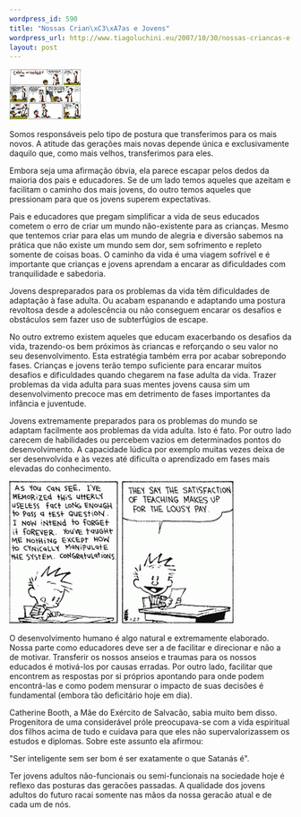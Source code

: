 ```yaml
--- 
wordpress_id: 590
title: "Nossas Crian\xC3\xA7as e Jovens"
wordpress_url: http://www.tiagoluchini.eu/2007/10/30/nossas-criancas-e-jovens/
layout: post
---
```

![War](/wp-content/uploads/2007/10/howcomeweplaywar.thumbnail.png)

Somos responsáveis pelo tipo de postura que transferimos para os mais novos. A atitude das gerações mais novas depende única e exclusivamente daquilo que, como mais velhos, transferimos para eles.

Embora seja uma afirmação óbvia, ela parece escapar pelos dedos da maioria dos pais e educadores. Se de um lado temos aqueles que azeitam e facilitam o caminho dos mais jovens, do outro temos aqueles que pressionam para que os jovens superem expectativas.

Pais e educadores que pregam simplificar a vida de seus educados cometem o erro de criar um mundo não-existente para as crianças. Mesmo que tentemos criar para elas um mundo de alegria e diversão sabemos na prática que não existe um mundo sem dor, sem sofrimento e repleto somente de coisas boas. O caminho da vida é uma viagem sofrível e é importante que crianças e jovens aprendam a encarar as dificuldades com tranquilidade e sabedoria.

Jovens despreparados para os problemas da vida têm dificuldades de adaptação à fase adulta. Ou acabam espanando e adaptando uma postura revoltosa desde a adolescência ou não conseguem encarar os desafios e obstáculos sem fazer uso de subterfúgios de escape.

No outro extremo existem aqueles que educam exacerbando os desafios da vida, trazendo-os bem próximos às criancas e reforçando o seu valor no seu desenvolvimento. Esta estratégia também erra por acabar sobrepondo fases. Crianças e jovens terão tempo suficiente para encarar muitos desafios e dificuldades quando chegarem na fase adulta da vida. Trazer problemas da vida adulta para suas mentes jovens causa sim um desenvolvimento precoce mas em detrimento de fases importantes da infância e juventude.

Jovens extremamente preparados para os problemas do mundo se adaptam facilmente aos problemas da vida adulta. Isto é fato. Por outro lado carecem de habilidades ou percebem vazios em determinados pontos do desenvolvimento. A capacidade lúdica por exemplo muitas vezes deixa de ser desenvolvida e às vezes até dificulta o aprendizado em fases mais elevadas do conhecimento.

![Calvin](/wp-content/uploads/2007/10/calvin2.gif)

O desenvolvimento humano é algo natural e extremamente elaborado. Nossa parte como educadores deve ser a de facilitar e direcionar e não a de motivar. Transferir os nossos anseios e traumas para os nossos educados é motivá-los por causas erradas. Por outro lado, facilitar que encontrem as respostas por si próprios apontando para onde podem encontrá-las e como podem mensurar o impacto de suas decisões é fundamental (embora tão deficitário hoje em dia).

Catherine Booth, a Mãe do Exército de Salvacão, sabia muito bem disso. Progenitora de uma considerável próle preocupava-se com a vida espiritual dos filhos acima de tudo e cuidava para que eles não supervalorizassem os estudos e diplomas. Sobre este assunto ela afirmou:

"Ser inteligente sem ser bom é ser exatamente o que Satanás é".

Ter jovens adultos não-funcionais ou semi-funcionais na sociedade hoje é reflexo das posturas das geracões passadas. A qualidade dos jovens adultos do futuro racai somente nas mãos da nossa geracão atual e de cada um de nós.
